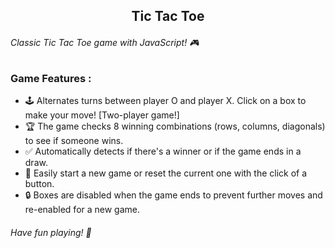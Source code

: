 <h2 align="center"> Tic Tac Toe </h2>

<h6> Classic Tic Tac Toe game with JavaScript! 🎮 </h6>

### Game Features : 

- 🕹 Alternates turns between player O and player X. Click on a box to make your move! [Two-player game!]
- 🏆 The game checks 8 winning combinations (rows, columns, diagonals) to see if someone wins.
- ✅ Automatically detects if there's a winner or if the game ends in a draw.
- 🔄  Easily start a new game or reset the current one with the click of a button.
- 🔒 Boxes are disabled when the game ends to prevent further moves and re-enabled for a new game.

<h6>Have fun playing! 🎉 </h6>
